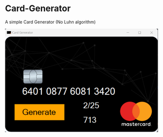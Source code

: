 # Card-Generator
A simple Card Generator (No Luhn algorithm)


![mainCardScreen](res/Readme/main.png)
